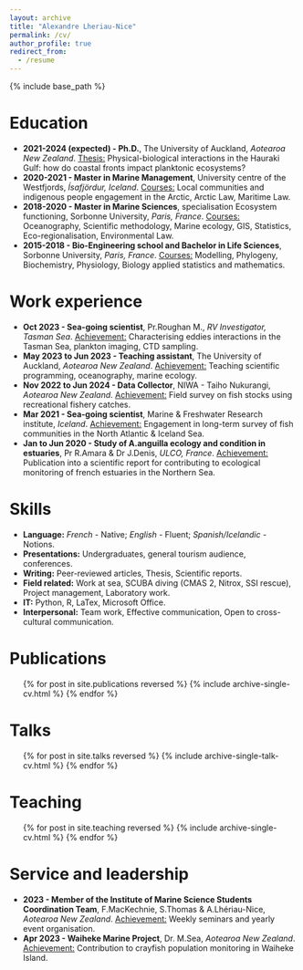 ```yaml
---
layout: archive
title: "Alexandre Lheriau-Nice"
permalink: /cv/
author_profile: true
redirect_from:
  - /resume
---
```


{% include base_path %}

Education
======
* **2021-2024 (expected) - Ph.D.**, The University of Auckland, _Aotearoa New Zealand_. <u>Thesis:</u> Physical-biological interactions in the Hauraki Gulf: how do coastal fronts impact planktonic ecosystems?
* **2020-2021 - Master in Marine Management**, University centre of the Westfjords, _Ísafjördur, Iceland_. <u>Courses:</u> Local communities and indigenous people engagement in the Arctic, Arctic Law, Maritime Law.
* **2018-2020 - Master in Marine Sciences**, specialisation Ecosystem functioning, Sorbonne University, _Paris, France_. <u>Courses:</u> Oceanography, Scientific methodology, Marine ecology, GIS, Statistics, Eco-regionalisation, Environmental Law.
* **2015-2018 - Bio-Engineering school and Bachelor in Life Sciences**, Sorbonne University, _Paris, France_. <u>Courses:</u> Modelling, Phylogeny, Biochemistry, Physiology, Biology applied statistics and mathematics.

Work experience
======
* **Oct 2023 - Sea-going scientist**, Pr.Roughan M., _RV Investigator, Tasman Sea_. <u>Achievement:</u> Characterising eddies interactions in the Tasman Sea, plankton imaging, CTD sampling.
* **May 2023 to Jun 2023 - Teaching assistant**, The University of Auckland, _Aotearoa New Zealand_. <u>Achievement:</u> Teaching scientific programming, oceanography, marine ecology.
* **Nov 2022 to Jun 2024 - Data Collector**, NIWA - Taiho Nukurangi, _Aotearoa New Zealand_. <u>Achievement:</u> Field survey on fish stocks using recreational fishery catches.
* **Mar 2021 - Sea-going scientist**, Marine & Freshwater Research institute, _Iceland_. <u>Achievement:</u> Engagement in long-term survey of fish communities in the North Atlantic & Iceland Sea.
* **Jan to Jun 2020 - Study of A.anguilla ecology and condition in estuaries**, Pr R.Amara & Dr J.Denis, _ULCO, France_. <u>Achievement:</u> Publication into a scientific report for contributing to ecological monitoring of french estuaries in the
Northern Sea.
  
Skills
======
* **Language:** _French_ - Native; _English_ - Fluent;  _Spanish/Icelandic_ - Notions.
* **Presentations:** Undergraduates, general tourism audience, conferences.
* **Writing:** Peer-reviewed articles, Thesis, Scientific reports.
* **Field related:** Work at sea, SCUBA diving (CMAS 2, Nitrox, SSI rescue), Project management, Laboratory work.
* **IT:** Python, R, LaTex, Microsoft Office.
* **Interpersonal:** Team work, Effective communication, Open to cross-cultural communication.

Publications
======
  <ul>{% for post in site.publications reversed %}
    {% include archive-single-cv.html %}
  {% endfor %}</ul>
  
Talks
======
  <ul>{% for post in site.talks reversed %}
    {% include archive-single-talk-cv.html  %}
  {% endfor %}</ul>
  
Teaching
======
  <ul>{% for post in site.teaching reversed %}
    {% include archive-single-cv.html %}
  {% endfor %}</ul>
  
Service and leadership
======
* **2023 - Member of the Institute of Marine Science Students Coordination Team**, F.MacKechnie, S.Thomas & A.Lhériau-Nice, _Aotearoa New Zealand_. <u>Achievement:</u> Weekly seminars and yearly event organisation.
* **Apr 2023 - Waiheke Marine Project**, Dr. M.Sea, _Aotearoa New Zealand_. <u>Achievement:</u> Contribution to crayfish population monitoring in Waiheke Island.

